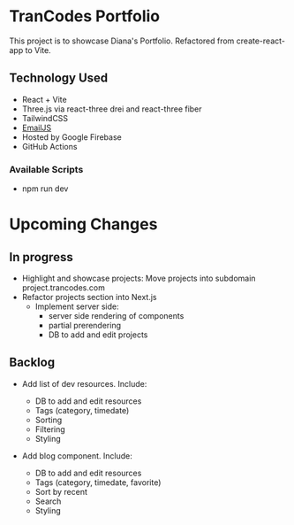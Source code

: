 # TranCodes Portfolio

This project is to showcase Diana's Portfolio. Refactored from create-react-app to Vite.

## Technology Used

- React + Vite
- Three.js via react-three drei and react-three fiber
- TailwindCSS
- [EmailJS](https://www.emailjs.com/)
- Hosted by Google Firebase
- GitHub Actions

### Available Scripts

- npm run dev

# Upcoming Changes

## In progress

- Highlight and showcase projects: Move projects into subdomain project.trancodes.com
- Refactor projects section into Next.js
  - Implement server side:
    - server side rendering of components
    - partial prerendering
    - DB to add and edit projects

## Backlog

- Add list of dev resources. Include:

  - DB to add and edit resources
  - Tags (category, timedate)
  - Sorting
  - Filtering
  - Styling

- Add blog component. Include:
  - DB to add and edit resources
  - Tags (category, timedate, favorite)
  - Sort by recent
  - Search
  - Styling
